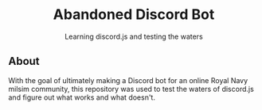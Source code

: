 <h1 align="center">
  Abandoned Discord Bot
</h1>

<div align="center">
  Learning discord.js and testing the waters
</div>

## About

With the goal of ultimately making a Discord bot for an online Royal Navy milsim community, this repository was used to test the waters of discord.js and figure out what works and what doesn't.
